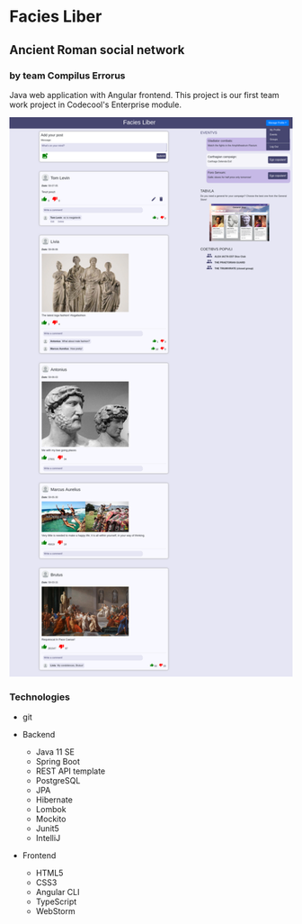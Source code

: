 # Facies Liber
## Ancient Roman social network
### by team Compilus Errorus
Java web application with Angular frontend. This project is our first team work project in Codecool's Enterprise module.

![Facies Lieber](facieslieber.png)

### Technologies
* git
* Backend
  * Java 11 SE
  * Spring Boot
  * REST API template
  * PostgreSQL
  * JPA
  * Hibernate
  * Lombok
  * Mockito
  * Junit5
  * IntelliJ
  
* Frontend
  * HTML5
  * CSS3
  * Angular CLI
  * TypeScript
  * WebStorm

